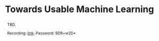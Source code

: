 --- 
key: kalyan
speaker: Kalyan Veeramachaneni
website: https://idss.mit.edu/staff/kalyan-veeramachaneni/
affiliation: Massachusetts Institute of Technology
title: Towards Usable Machine Learning
time: 1:10pm - 2:10pm
picture: kalyan.jpg
picture-note: Kalyan Veeramachaneni
slides: 
bio: |
    Dr. Kalyan Veeramachaneni is a Principal Research Scientist at the Laboratory for Information and Decision System (LIDS) at MIT. He directs a research group called Data to AI in the new MIT Schwarzman College of Computing. His group focuses on building large-scale AI systems that work alongside humans, continuously learning from data, generating predictions and integrating those predictions into human decision-making. The group develops foundational algorithms, abstractions, and systems to enable these three tasks at scale. Algorithms, systems and open-source software developed by the group are deployed for applications in the financial, medical, and education sectors.   Kalyan was the co-founder of PatternEx (acq. by Corelight), a cybersecurity company that adapts machine learning models based on real-time analyst feedback. He was also the co-founder of FeatureLabs (acq. by Alteryx), a data science automation company. He is currently a co-founder of DataCebo which focuses on improving data access and availability through synthetic data generation. Kalyan has published over 70 publications and his work on AI-driven solutions for data science and cybersecurity has been covered by major media outlets, including the Washington Post, CBS News, Wired, Forbes and Newsweek. He received his Masters in Computer Engineering and Ph.D in Electrical Engineering in 2009, both from Syracuse University. He joined MIT in 2009. 
abstract: |
    TBD.<br>

    Recording: <a href="https://univienna.zoom.us/rec/share/3qPrI3g7Lo8ndCGMoKD9w28F5Fd98grdhjYPZzceYVSUo_QH3016ddZXhqTprwun.Va5TpOvKlVHyf6WB">link</a>. Password: 9DR=w2D*
---
